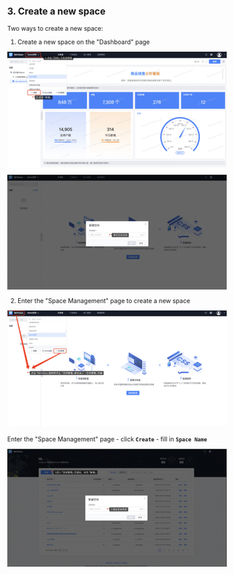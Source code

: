 ## 3. Create a new space

Two ways to create a new space:

1. Create a new space on the "Dashboard" page

![Create-space](media/Create-space.png)

![Create-space-information](media/Create-space-information.png)

2. Enter the "Space Management" page to create a new space

![Create-space2](media/Create-space2.png)

Enter the "Space Management" page - click **`Create`** - fill in **`Space Name`**

![Create-space4](media/Create-space4.png)